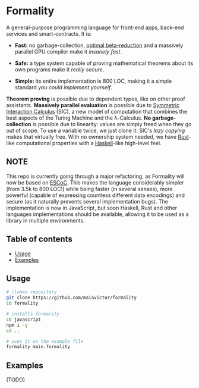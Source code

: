 # Formality

A general-purpose programming language for front-end apps, back-end services and smart-contracts. It is:

- **Fast:** no garbage-collection, [optimal beta-reduction](https://medium.com/@maiavictor/solving-the-mystery-behind-abstract-algorithms-magical-optimizations-144225164b07) and a massively parallel GPU compiler make it *insanely fast*.

- **Safe:** a type system capable of proving mathematical theorems about its own programs make it *really secure*.

- **Simple:** its entire implementation is 800 LOC, making it a simple standard *you could implement yourself*.

**Theorem proving** is possible due to dependent types, like on other proof assistants. **Massively parallel evaluation** is possible due to [Symmetric Interaction Calculus](https://github.com/MaiaVictor/symmetric-interaction-calculus) (SIC), a new model of computation that combines the best aspects of the Turing Machine and the λ-Calculus. **No garbage-collection** is possible due to linearity: values are simply freed when they go out of scope. To use a variable twice, we just clone it: SIC's *lazy copying* makes that virtually free. With no ownership system needed, we have [Rust](https://www.rust-lang.org/en-US/)-like computational properties with a [Haskell](https://www.haskell.org/)-like high-level feel.

## NOTE

This repo is currently going through a major refactoring, as Formality will now be based on [ESCoC](https://github.com/maiavictor/escoc). This makes the language considerably simpler (from 3.5k to 800 LOC!) while being faster (in several senses), more powerful (capable of expressing countless different data encodings) and secure (as it naturally prevents several implementation bugs). The implementation is now in JavaScript, but soon Haskell, Rust and other languages implementations should be available, allowing it to be used as a library in multiple environments.

## Table of contents
<a name="table-of-contents"/>

   * [Usage](#usage)
   * [Examples](#examples)

## Usage
<a name="usage"/>

```bash
# clones repository
git clone https://github.com/maiavictor/formality
cd formality

# installs formality
cd javascript
npm i -g
cd ..

# uses it on the example file
formality main.formality
```

## Examples

(TODO)
